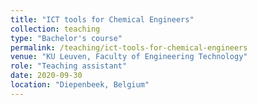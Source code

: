 ```yaml
---
title: "ICT tools for Chemical Engineers"
collection: teaching
type: "Bachelor's course"
permalink: /teaching/ict-tools-for-chemical-engineers
venue: "KU Leuven, Faculty of Engineering Technology"
role: "Teaching assistant"
date: 2020-09-30
location: "Diepenbeek, Belgium"
---
```

